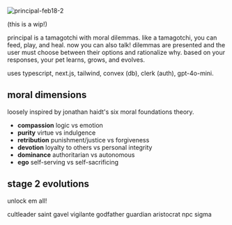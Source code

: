 ![principal-feb18-2](https://github.com/user-attachments/assets/843f5f33-d079-4316-8352-15ffc44138e1)

(this is a wip!)

principal is a tamagotchi with moral dilemmas. like a tamagotchi, you can feed, play, and heal. now you can also talk! dilemmas are presented and the user must choose between their options and rationalize why. based on your responses, your pet learns, grows, and evolves.

uses typescript, next.js, tailwind, convex (db), clerk (auth), gpt-4o-mini.

## moral dimensions
loosely inspired by jonathan haidt's six moral foundations theory.

- **compassion** logic vs emotion
- **purity** virtue vs indulgence
- **retribution** punishment/justice vs forgiveness
- **devotion** loyalty to others vs personal integrity
- **dominance** authoritarian vs autonomous
- **ego** self-serving vs self-sacrificing

## stage 2 evolutions
unlock em all!

cultleader 
saint
gavel
vigilante
godfather
guardian
aristocrat
npc
sigma
